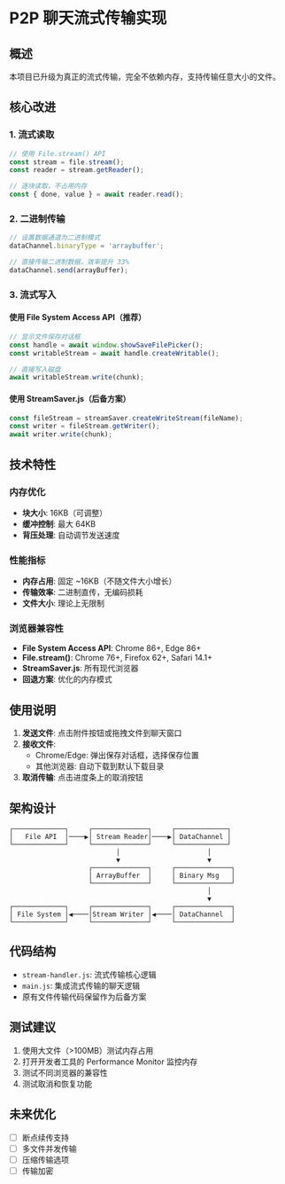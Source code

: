 # P2P 聊天流式传输实现

## 概述

本项目已升级为真正的流式传输，完全不依赖内存，支持传输任意大小的文件。

## 核心改进

### 1. 流式读取
```javascript
// 使用 File.stream() API
const stream = file.stream();
const reader = stream.getReader();

// 逐块读取，不占用内存
const { done, value } = await reader.read();
```

### 2. 二进制传输
```javascript
// 设置数据通道为二进制模式
dataChannel.binaryType = 'arraybuffer';

// 直接传输二进制数据，效率提升 33%
dataChannel.send(arrayBuffer);
```

### 3. 流式写入

#### 使用 File System Access API（推荐）
```javascript
// 显示文件保存对话框
const handle = await window.showSaveFilePicker();
const writableStream = await handle.createWritable();

// 直接写入磁盘
await writableStream.write(chunk);
```

#### 使用 StreamSaver.js（后备方案）
```javascript
const fileStream = streamSaver.createWriteStream(fileName);
const writer = fileStream.getWriter();
await writer.write(chunk);
```

## 技术特性

### 内存优化
- **块大小**: 16KB（可调整）
- **缓冲控制**: 最大 64KB
- **背压处理**: 自动调节发送速度

### 性能指标
- **内存占用**: 固定 ~16KB（不随文件大小增长）
- **传输效率**: 二进制直传，无编码损耗
- **文件大小**: 理论上无限制

### 浏览器兼容性
- **File System Access API**: Chrome 86+, Edge 86+
- **File.stream()**: Chrome 76+, Firefox 62+, Safari 14.1+
- **StreamSaver.js**: 所有现代浏览器
- **回退方案**: 优化的内存模式

## 使用说明

1. **发送文件**: 点击附件按钮或拖拽文件到聊天窗口
2. **接收文件**: 
   - Chrome/Edge: 弹出保存对话框，选择保存位置
   - 其他浏览器: 自动下载到默认下载目录
3. **取消传输**: 点击进度条上的取消按钮

## 架构设计

```
┌─────────────┐     ┌──────────────┐     ┌─────────────┐
│   File API  │────▶│ Stream Reader│────▶│ DataChannel │
└─────────────┘     └──────────────┘     └─────────────┘
                           │                      │
                           ▼                      ▼
                    ┌──────────────┐     ┌──────────────┐
                    │ ArrayBuffer  │     │ Binary Msg   │
                    └──────────────┘     └──────────────┘
                                                  │
                                                  ▼
┌─────────────┐     ┌──────────────┐     ┌──────────────┐
│ File System │◀────│Stream Writer │◀────│ DataChannel  │
└─────────────┘     └──────────────┘     └──────────────┘
```

## 代码结构

- `stream-handler.js`: 流式传输核心逻辑
- `main.js`: 集成流式传输的聊天逻辑
- 原有文件传输代码保留作为后备方案

## 测试建议

1. 使用大文件（>100MB）测试内存占用
2. 打开开发者工具的 Performance Monitor 监控内存
3. 测试不同浏览器的兼容性
4. 测试取消和恢复功能

## 未来优化

- [ ] 断点续传支持
- [ ] 多文件并发传输
- [ ] 压缩传输选项
- [ ] 传输加密